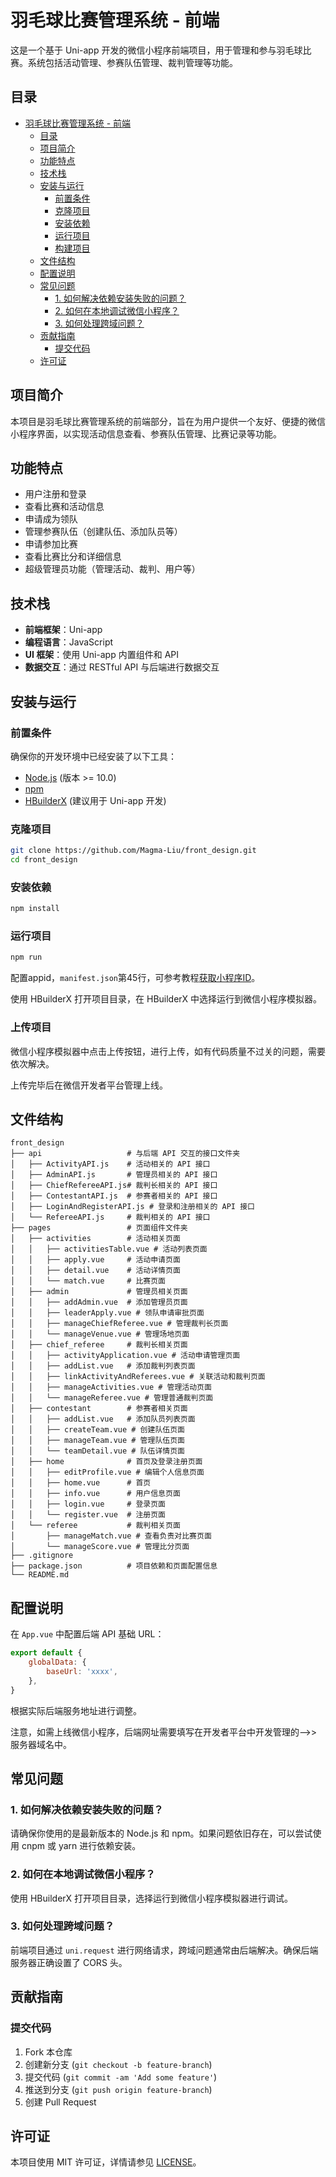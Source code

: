 # 羽毛球比赛管理系统 - 前端

这是一个基于 Uni-app 开发的微信小程序前端项目，用于管理和参与羽毛球比赛。系统包括活动管理、参赛队伍管理、裁判管理等功能。

## 目录

- [羽毛球比赛管理系统 - 前端](#羽毛球比赛管理系统---前端)
  - [目录](#目录)
  - [项目简介](#项目简介)
  - [功能特点](#功能特点)
  - [技术栈](#技术栈)
  - [安装与运行](#安装与运行)
    - [前置条件](#前置条件)
    - [克隆项目](#克隆项目)
    - [安装依赖](#安装依赖)
    - [运行项目](#运行项目)
    - [构建项目](#构建项目)
  - [文件结构](#文件结构)
  - [配置说明](#配置说明)
  - [常见问题](#常见问题)
    - [1. 如何解决依赖安装失败的问题？](#1-如何解决依赖安装失败的问题)
    - [2. 如何在本地调试微信小程序？](#2-如何在本地调试微信小程序)
    - [3. 如何处理跨域问题？](#3-如何处理跨域问题)
  - [贡献指南](#贡献指南)
    - [提交代码](#提交代码)
  - [许可证](#许可证)

## 项目简介

本项目是羽毛球比赛管理系统的前端部分，旨在为用户提供一个友好、便捷的微信小程序界面，以实现活动信息查看、参赛队伍管理、比赛记录等功能。

## 功能特点

- 用户注册和登录
- 查看比赛和活动信息
- 申请成为领队
- 管理参赛队伍（创建队伍、添加队员等）
- 申请参加比赛
- 查看比赛比分和详细信息
- 超级管理员功能（管理活动、裁判、用户等）

## 技术栈

- **前端框架**：Uni-app
- **编程语言**：JavaScript
- **UI 框架**：使用 Uni-app 内置组件和 API
- **数据交互**：通过 RESTful API 与后端进行数据交互

## 安装与运行

### 前置条件

确保你的开发环境中已经安装了以下工具：
- [Node.js](https://nodejs.org/) (版本 >= 10.0)
- [npm](https://www.npmjs.com/)
- [HBuilderX](https://www.dcloud.io/hbuilderx.html) (建议用于 Uni-app 开发)

### 克隆项目

```bash
git clone https://github.com/Magma-Liu/front_design.git
cd front_design
```

### 安装依赖

```bash
npm install
```

### 运行项目

```bash
npm run
```

配置appid，`manifest.json`第45行，可参考教程[获取小程序ID](https://weibanzhushou.com/help/2022/05/13/%E5%A6%82%E4%BD%95%E8%8E%B7%E5%8F%96%E5%B0%8F%E7%A8%8B%E5%BA%8Fapp-id/)。

使用 HBuilderX 打开项目目录，在 HBuilderX 中选择运行到微信小程序模拟器。

### 上传项目

微信小程序模拟器中点击上传按钮，进行上传，如有代码质量不过关的问题，需要依次解决。

上传完毕后在微信开发者平台管理上线。

## 文件结构

```plaintext
front_design
├── api                   # 与后端 API 交互的接口文件夹
│   ├── ActivityAPI.js    # 活动相关的 API 接口
│   ├── AdminAPI.js       # 管理员相关的 API 接口
│   ├── ChiefRefereeAPI.js# 裁判长相关的 API 接口
│   ├── ContestantAPI.js  # 参赛者相关的 API 接口
│   ├── LoginAndRegisterAPI.js # 登录和注册相关的 API 接口
│   └── RefereeAPI.js     # 裁判相关的 API 接口
├── pages                 # 页面组件文件夹
│   ├── activities        # 活动相关页面
│   │   ├── activitiesTable.vue # 活动列表页面
│   │   ├── apply.vue     # 活动申请页面
│   │   ├── detail.vue    # 活动详情页面
│   │   └── match.vue     # 比赛页面
│   ├── admin             # 管理员相关页面
│   │   ├── addAdmin.vue  # 添加管理员页面
│   │   ├── leaderApply.vue # 领队申请审批页面
│   │   ├── manageChiefReferee.vue # 管理裁判长页面
│   │   └── manageVenue.vue # 管理场地页面
│   ├── chief_referee     # 裁判长相关页面
│   │   ├── activityApplication.vue # 活动申请管理页面
│   │   ├── addList.vue   # 添加裁判列表页面
│   │   ├── linkActivityAndReferees.vue # 关联活动和裁判页面
│   │   ├── manageActivities.vue # 管理活动页面
│   │   └── manageReferee.vue # 管理普通裁判页面
│   ├── contestant        # 参赛者相关页面
│   │   ├── addList.vue   # 添加队员列表页面
│   │   ├── createTeam.vue # 创建队伍页面
│   │   ├── manageTeam.vue # 管理队伍页面
│   │   └── teamDetail.vue # 队伍详情页面
│   ├── home              # 首页及登录注册页面
│   │   ├── editProfile.vue # 编辑个人信息页面
│   │   ├── home.vue      # 首页
│   │   ├── info.vue      # 用户信息页面
│   │   ├── login.vue     # 登录页面
│   │   └── register.vue  # 注册页面
│   └── referee           # 裁判相关页面
│       ├── manageMatch.vue # 查看负责对比赛页面
│       └── manageScore.vue # 管理比分页面
├── .gitignore            
├── package.json          # 项目依赖和页面配置信息
└── README.md             

```

## 配置说明

在 `App.vue` 中配置后端 API 基础 URL：

```javascript
export default {
	globalData: {
		baseUrl: 'xxxx',
	},
}
```

根据实际后端服务地址进行调整。

注意，如需上线微信小程序，后端网址需要填写在开发者平台中开发管理的-->>服务器域名中。

## 常见问题

### 1. 如何解决依赖安装失败的问题？

请确保你使用的是最新版本的 Node.js 和 npm。如果问题依旧存在，可以尝试使用 cnpm 或 yarn 进行依赖安装。

### 2. 如何在本地调试微信小程序？

使用 HBuilderX 打开项目目录，选择运行到微信小程序模拟器进行调试。

### 3. 如何处理跨域问题？

前端项目通过 `uni.request` 进行网络请求，跨域问题通常由后端解决。确保后端服务器正确设置了 CORS 头。

## 贡献指南

### 提交代码

1. Fork 本仓库
2. 创建新分支 (`git checkout -b feature-branch`)
3. 提交代码 (`git commit -am 'Add some feature'`)
4. 推送到分支 (`git push origin feature-branch`)
5. 创建 Pull Request

## 许可证

本项目使用 MIT 许可证，详情请参见 [LICENSE](LICENSE)。
